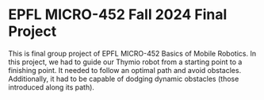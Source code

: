 # EPFL MICRO-452 Fall 2024 Final Project
This is final group project of EPFL MICRO-452 Basics of Mobile Robotics. 
In this project, we had to guide our Thymio robot from a starting point to a finishing point. It needed to follow an optimal path and avoid obstacles. Additionally, it had to be capable of dodging dynamic obstacles (those introduced along its path).
